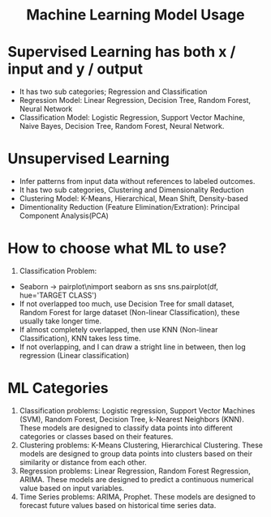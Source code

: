 <h1 align="center">Machine Learning Model Usage</h1>

# Supervised Learning has both x / input and y / output
- It has two sub categories; Regression and Classification
- Regression Model: Linear Regression, Decision Tree, Random Forest, Neural Network
- Classification Model: Logistic Regression, Support Vector Machine, Naive Bayes, Decision Tree, Random Forest, Neural Network.

# Unsupervised Learning 
- Infer patterns from input data without references to labeled outcomes.
- It has two sub categories, Clustering and Dimensionality Reduction
- Clustering Model: K-Means, Hierarchical, Mean Shift, Density-based
- Dimentionality Reduction (Feature Elimination/Extration): Principal Component Analysis(PCA) 

# How to choose what ML to use?
1. Classification Problem:
- Seaborn -> pairplot\nimport seaborn as sns
sns.pairplot(df, hue='TARGET CLASS')
- If not overlapped too much, use Decision Tree for small dataset, Random Forest for large dataset (Non-linear Classification), these usually take longer time.
- If almost completely overlapped, then use KNN (Non-linear Classification), KNN takes less time.
- If not overlapping, and I can draw a stright line in between, then log regression (Linear classification)


# ML Categories
1. Classification problems: Logistic regression, Support Vector Machines (SVM), Random Forest, Decision Tree, k-Nearest Neighbors (KNN). These models are designed to classify data points into different categories or classes based on their features.
2. Clustering problems: K-Means Clustering, Hierarchical Clustering. These models are designed to group data points into clusters based on their similarity or distance from each other.
3. Regression problems: Linear Regression, Random Forest Regression, ARIMA. These models are designed to predict a continuous numerical value based on input variables.
4. Time Series problems: ARIMA, Prophet. These models are designed to forecast future values based on historical time series data.
